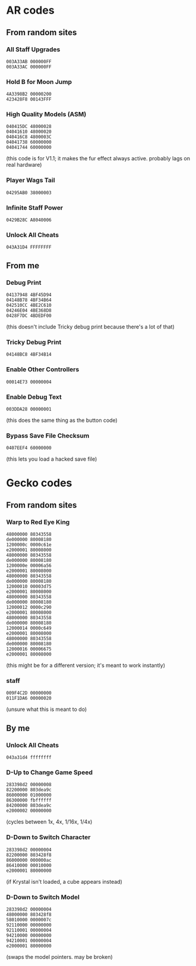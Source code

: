 # AR codes
## From random sites

### All Staff Upgrades
```
003A33AB 000000FF
003A33AC 000000FF
```

### Hold B for Moon Jump
```
4A3398B2 00000200
423428F8 00143FFF
```

### High Quality Models (ASM)
```
040415DC 48000028
04041610 48000020
040416C8 4800003C
04041738 60000000
04041744 60000000
```
(this code is for V1.1; it makes the fur effect always active. probably lags on real hardware)

### Player Wags Tail
```
04295AB0 38000003
```

### Infinite Staff Power
```
0429B28C A8040006
```

### Unlock All Cheats
```
043A31D4 FFFFFFFF
```

## From me

### Debug Print
```
04137948 4BF45D94
04148B78 4BF34B64
042510CC 4BE2C610
04246E04 4BE368D8
0428F7DC 4BDEDF00
```
(this doesn't include Tricky debug print because there's a lot of that)

### Tricky Debug Print
```
04148BC8 4BF34B14
```

### Enable Other Controllers
```
00014E73 00000004
```

### Enable Debug Text
```
003DDA28 00000001
```
(this does the same thing as the button code)

### Bypass Save File Checksum
```
0407EEF4 60000000
```
(this lets you load a hacked save file)

# Gecko codes
## From random sites

### Warp to Red Eye King
```
48000000 80343558
de000000 80008180
1200000c 0000c61e
e2000001 80008000
48000000 80343558
de000000 80008180
1200000e 00006a56
e2000001 80008000
48000000 80343558
de000000 80008180
12000010 00003d75
e2000001 80008000
48000000 80343558
de000000 80008180
12000012 0000c290
e2000001 80008000
48000000 80343558
de000000 80008180
12000014 0000c649
e2000001 80008000
48000000 80343558
de000000 80008180
12000016 00006675
e2000001 80008000
```
(this might be for a different version; it's meant to work instantly)

### staff
```
009F4C2D 00000000
011F1DA6 00000020
```
(unsure what this is meant to do)

## By me

### Unlock All Cheats
```
043a31d4 ffffffff
```

### D-Up to Change Game Speed
```
283398d2 00000008
82200000 803dea9c
86000000 01000000
86300000 fbffffff
84200000 803dea9c
e2000002 00000000
```
(cycles between 1x, 4x, 1/16x, 1/4x)

### D-Down to Switch Character
```
283398d2 00000004
82200000 803428f8
86000000 000000ac
86410000 00010000
e2000001 80000000
```
(if Krystal isn't loaded, a cube appears instead)

### D-Down to Switch Model
```
283398d2 00000004
48000000 803428f8
58010000 0000007c
92110000 00000000
92110001 00000004
94210000 00000000
94210001 00000004
e2000001 80000000
```
(swaps the model pointers. may be broken)
